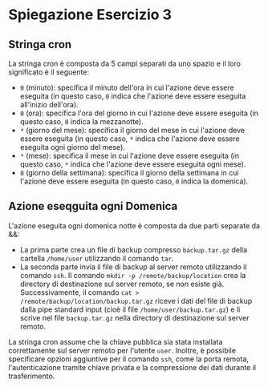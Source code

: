 # Spiegazione Esercizio 3


## Stringa cron
La stringa cron è composta da 5 campi separati da uno spazio e il loro significato è il seguente:
- `0` (minuto): specifica il minuto dell'ora in cui l'azione deve essere eseguita (in questo caso, `0` indica che l'azione deve essere eseguita all'inizio dell'ora).
- `0` (ora): specifica l'ora del giorno in cui l'azione deve essere eseguita (in questo caso, `0` indica la mezzanotte).
- `*` (giorno del mese): specifica il giorno del mese in cui l'azione deve essere eseguita (in questo caso, `*` indica che l'azione deve essere eseguita ogni giorno del mese).
- `*` (mese): specifica il mese in cui l'azione deve essere eseguita (in questo caso, `*` indica che l'azione deve essere eseguita ogni mese).
- `0` (giorno della settimana): specifica il giorno della settimana in cui l'azione deve essere eseguita (in questo caso, `0` indica la domenica).

## Azione eseqguita ogni Domenica
L'azione eseguita ogni domenica notte è composta da due parti separate da &&:
- La prima parte crea un file di backup compresso `backup.tar.gz` della cartella `/home/user` utilizzando il comando `tar`.
- La seconda parte invia il file di backup al server remoto utilizzando il comando `ssh`. Il comando `mkdir -p /remote/backup/location` crea la directory di destinazione sul server remoto, se non esiste già. Successivamente, il comando `cat > /remote/backup/location/backup.tar.gz` riceve i dati del file di backup dalla pipe standard input (cioè il file `/home/user/backup.tar.gz`) e li scrive nel file `backup.tar.gz` nella directory di destinazione sul server remoto.

La stringa cron assume che la chiave pubblica sia stata installata correttamente sul server remoto per l'utente `user`. Inoltre, è possibile specificare opzioni aggiuntive per il comando `ssh`, come la porta remota, l'autenticazione tramite chiave privata e la compressione dei dati durante il trasferimento.

